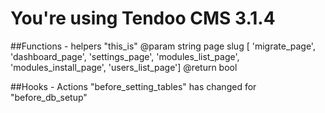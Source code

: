 # You're using Tendoo CMS 3.1.4

##Functions
	- helpers
		"this_is" 
		@param string page slug [ 'migrate_page', 'dashboard_page', 'settings_page', 'modules_list_page', 'modules_install_page', 'users_list_page']
		@return bool

##Hooks
	- Actions
		"before_setting_tables" has changed for "before_db_setup"
		